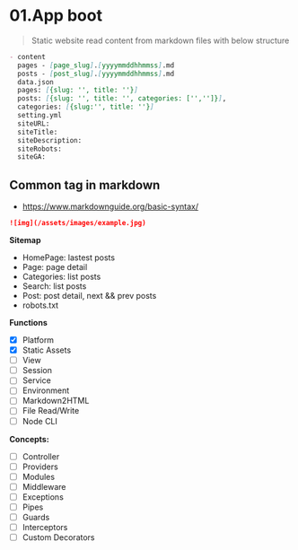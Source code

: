 # 01.App boot

> Static website read content from markdown files with below structure

```md
- content
  pages - [page_slug].[yyyymmddhhmmss].md
  posts - [post_slug].[yyyymmddhhmmss].md
  data.json
  pages: [{slug: '', title: ''}]
  posts: [{slug: '', title: '', categories: ['','']}],
  categories: [{slug:'', title: ''}]
  setting.yml
  siteURL:
  siteTitle:
  siteDescription:
  siteRobots:
  siteGA:
```

## Common tag in markdown

- https://www.markdownguide.org/basic-syntax/

```md
![img](/assets/images/example.jpg)
```

**Sitemap**

- HomePage: lastest posts
- Page: page detail
- Categories: list posts
- Search: list posts
- Post: post detail, next && prev posts
- robots.txt

**Functions**

- [x] Platform
- [x] Static Assets
- [ ] View
- [ ] Session
- [ ] Service
- [ ] Environment
- [ ] Markdown2HTML
- [ ] File Read/Write
- [ ] Node CLI

**Concepts:**

- [ ] Controller
- [ ] Providers
- [ ] Modules
- [ ] Middleware
- [ ] Exceptions
- [ ] Pipes
- [ ] Guards
- [ ] Interceptors
- [ ] Custom Decorators
